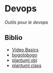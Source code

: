 # Devops

_Outils pour le devops_

## Biblio

- [Video Basics](https://intellipaat.com/community/35890/what-is-the-difference-between-ansible-and-docker)
- [bogotobogo](https://www.bogotobogo.com/DevOps/DevOps_Jenkins_Chef_Puppet_Graphite_Logstash.php)
- [plantuml obj](https://plantuml.com/fr/object-diagram)
- [plantuml class](https://plantuml.com/fr/class-diagram)
